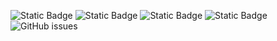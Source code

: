 ![Static Badge](https://img.shields.io/badge/blacklists-60-000000) ![Static Badge](https://img.shields.io/badge/blacklisted-3102938-cc0000) ![Static Badge](https://img.shields.io/badge/whitelisted-2242-00CC00) ![Static Badge](https://img.shields.io/badge/streaming_blacklist-28107-000000) ![GitHub issues](https://img.shields.io/github/issues/fabriziosalmi/blacklists)
